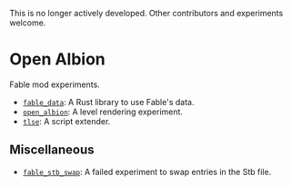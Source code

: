 This is no longer actively developed. Other contributors and experiments welcome.

# Open Albion

Fable mod experiments.

- [`fable_data`](./fable_data): A Rust library to use Fable's data.
- [`open_albion`](./open_albion): A level rendering experiment.
- [`tlse`](./tlse): A script extender.

## Miscellaneous

- [`fable_stb_swap`](./fable_stb_swap): A failed experiment to swap entries in the Stb file.
